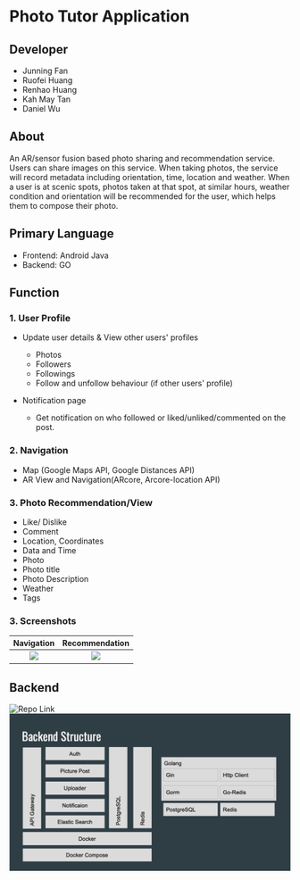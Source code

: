 # Photo Tutor Application

## Developer
* Junning Fan
* Ruofei Huang
* Renhao Huang
* Kah May Tan
* Daniel Wu

## About
An AR/sensor fusion based photo sharing and recommendation service. Users can share images on this service. When taking photos, the service will record metadata including orientation, time, location and weather. When a user is at scenic spots, photos taken at that spot, at similar hours, weather condition and orientation will be recommended for the user, which helps them to compose their photo. 

## Primary Language
* Frontend: Android Java
* Backend: GO

## Function
### 1. User Profile
* Update user details & View other users' profiles
    * Photos
    * Followers
    * Followings
    * Follow and unfollow behaviour (if other users' profile)

*  Notification page
    * Get notification on who followed or liked/unliked/commented on the post. 

### 2. Navigation    
* Map (Google Maps API, Google Distances API)
* AR View and Navigation(ARcore, Arcore-location API)



### 3. Photo Recommendation/View
* Like/ Dislike
* Comment
* Location, Coordinates
* Data and Time
* Photo
* Photo title
* Photo Description
* Weather
* Tags

### 3. Screenshots

Navigation        |  Recommendation
:-------------------------:|:-------------------------:
![](media/16075711858436/1607571501736275-2.gif)  |  ![](media/16075711858436/final_5fd19c646199e2004d410b80_139440.gif)

## Backend
![Repo Link](https://github.com/JunningFan/PhotoTutor)
![](media/16075711858436/16075734129931.jpg)



